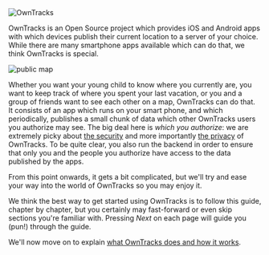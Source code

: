 <div id="teaser-home">
  <image src="images/owntracks-new-48.png"  alt="OwnTracks" />
</div>

OwnTracks is an Open Source project which provides iOS and Android apps with which devices publish their current location to a server of your choice. While there are many smartphone apps available which can do that, we think OwnTracks is special.

![public map](images/ipad-public-map.png)

Whether you want your young child to know where you currently are, you want to keep track of where you spent your last vacation, or you and a group of friends want to see each other on a map, OwnTracks can do that. It consists of an app which runs on your smart phone, and which periodically, publishes a small chunk of data which other OwnTracks users you authorize may see. The big deal here is *which you authorize*: we are extremely picky about [the security](features/security.md) and more importantly [the privacy](privacy.md) of OwnTracks. To be quite clear, you also run the backend in order to ensure that only you and the people you authorize have access to the data published by the apps.

From this point onwards, it gets a bit complicated, but we'll try and ease your way into the world of OwnTracks so you may enjoy it. 

We think the best way to get started using OwnTracks is to follow this guide, chapter by chapter, but you certainly may fast-forward or even skip sections you're familiar with. Pressing _Next_ on each page will guide you (pun!) through the guide.

We'll now move on to explain [what OwnTracks does and how it works](guide/whathow.md).

